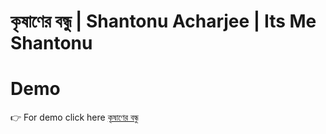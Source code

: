 # কৃষাণের বন্ধু | Shantonu Acharjee | Its Me Shantonu


# Demo
👉 For demo click here [কৃষাণের বন্ধু](https://shantonu-acharjee.github.io/Farmer-Friend/)
